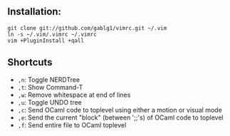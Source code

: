 ## Installation:

    git clone git://github.com/gablg1/vimrc.git ~/.vim
    ln -s ~/.vim/.vimrc ~/.vimrc
    vim +PluginInstall +qall

## Shortcuts

* `,n`: Toggle NERDTree
* `,t`: Show Command-T
* `,w`: Remove whitespace at end of lines
* `,u`: Toggle UNDO tree
* `,c`: Send OCaml code to toplevel using either a motion or visual mode
* `,e`: Send the current "block" (between ';;'s) of OCaml code to toplevel
* `,f`: Send entire file to OCaml toplevel
